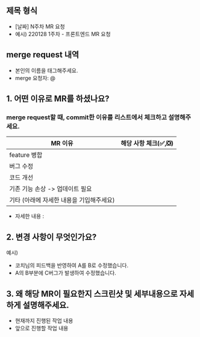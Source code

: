 ## 제목 형식

-   [날짜] N주차 MR 요청
-   예시) 220128 1주차 - 프론트엔드 MR 요청

## merge request 내역

-   본인의 이름을 태그해주세요.
-   merge 요청자: @

## 1. 어떤 이유로 MR를 하셨나요?

### merge request할 때, commit한 이유를 리스트에서 체크하고 설명해주세요.

| MR 이유                                  | 해당 사항 체크(✅,❎) |
| ---------------------------------------- | --------------------- |
| feature 병합                             |                       |
| 버그 수정                                |                       |
| 코드 개선                                |                       |
| 기존 기능 손상 -> 업데이트 필요          |                       |
| 기타 (아래에 자세한 내용을 기입해주세요) |                       |

-   자세한 내용 :

## 2. 변경 사항이 무엇인가요?

예시)

-   코치님의 피드백을 반영하여 A를 B로 수정했습니다.
-   A의 B부분에 C버그가 발생하여 수정했습니다.

## 3. 왜 해당 MR이 필요한지 스크린샷 및 세부내용으로 자세하게 설명해주세요.

-   현재까지 진행된 작업 내용
-   앞으로 진행할 작업 내용
